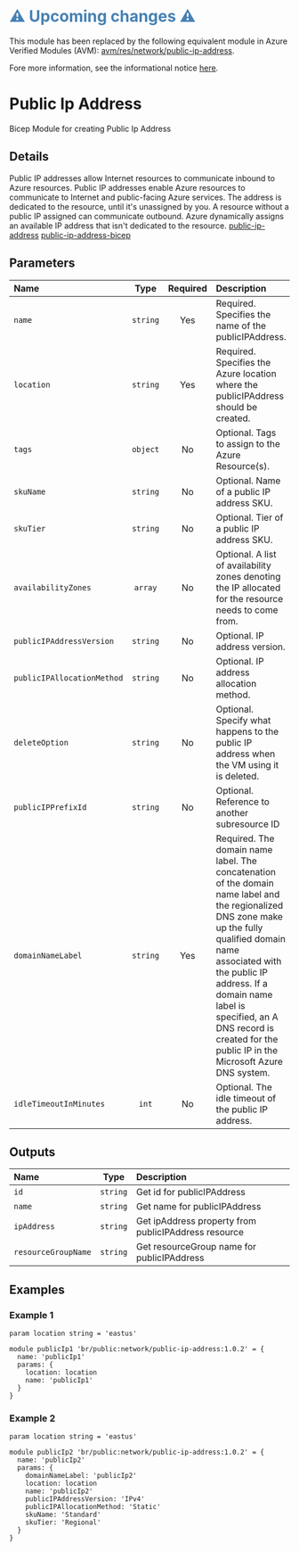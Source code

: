 <h1 style="color: steelblue;">⚠️ Upcoming changes ⚠️</h1>

This module has been replaced by the following equivalent module in Azure Verified Modules (AVM): [avm/res/network/public-ip-address](https://github.com/Azure/bicep-registry-modules/tree/main/avm/res/network/public-ip-address).

Fore more information, see the informational notice [here](https://github.com/Azure/bicep-registry-modules?tab=readme-ov-file#%EF%B8%8F-upcoming-changes-%EF%B8%8F).

# Public Ip Address

Bicep Module for creating Public Ip Address

## Details

Public IP addresses allow Internet resources to communicate inbound to Azure resources. Public IP addresses enable Azure resources to communicate to Internet and public-facing Azure services. The address is dedicated to the resource, until it's unassigned by you. A resource without a public IP assigned can communicate outbound. Azure dynamically assigns an available IP address that isn't dedicated to the resource.
[public-ip-address](https://learn.microsoft.com/en-us/azure/virtual-network/ip-services/public-ip-addresses)
[public-ip-address-bicep](https://learn.microsoft.com/en-us/azure/templates/microsoft.network/publicipaddresses?pivots=deployment-language-bicep)

## Parameters

| Name                       | Type     | Required | Description                                                                                                                                                                                                                                                                                                   |
| :------------------------- | :------: | :------: | :------------------------------------------------------------------------------------------------------------------------------------------------------------------------------------------------------------------------------------------------------------------------------------------------------------ |
| `name`                     | `string` | Yes      | Required. Specifies the name of the publicIPAddress.                                                                                                                                                                                                                                                          |
| `location`                 | `string` | Yes      | Required. Specifies the Azure location where the publicIPAddress should be created.                                                                                                                                                                                                                           |
| `tags`                     | `object` | No       | Optional. Tags to assign to the Azure Resource(s).                                                                                                                                                                                                                                                            |
| `skuName`                  | `string` | No       | Optional. Name of a public IP address SKU.                                                                                                                                                                                                                                                                    |
| `skuTier`                  | `string` | No       | Optional. Tier of a public IP address SKU.                                                                                                                                                                                                                                                                    |
| `availabilityZones`        | `array`  | No       | Optional. A list of availability zones denoting the IP allocated for the resource needs to come from.                                                                                                                                                                                                         |
| `publicIPAddressVersion`   | `string` | No       | Optional. IP address version.                                                                                                                                                                                                                                                                                 |
| `publicIPAllocationMethod` | `string` | No       | Optional. IP address allocation method.                                                                                                                                                                                                                                                                       |
| `deleteOption`             | `string` | No       | Optional. Specify what happens to the public IP address when the VM using it is deleted.                                                                                                                                                                                                                      |
| `publicIPPrefixId`         | `string` | No       | Optional. Reference to another subresource ID                                                                                                                                                                                                                                                                 |
| `domainNameLabel`          | `string` | Yes      | Required. The domain name label. The concatenation of the domain name label and the regionalized DNS zone make up the fully qualified domain name associated with the public IP address. If a domain name label is specified, an A DNS record is created for the public IP in the Microsoft Azure DNS system. |
| `idleTimeoutInMinutes`     | `int`    | No       | Optional. The idle timeout of the public IP address.                                                                                                                                                                                                                                                          |

## Outputs

| Name                | Type     | Description                                          |
| :------------------ | :------: | :--------------------------------------------------- |
| `id`                | `string` | Get id for publicIPAddress                           |
| `name`              | `string` | Get name for publicIPAddress                         |
| `ipAddress`         | `string` | Get ipAddress property from publicIPAddress resource |
| `resourceGroupName` | `string` | Get resourceGroup name for publicIPAddress           |

## Examples

### Example 1

```bicep
param location string = 'eastus'

module publicIp1 'br/public:network/public-ip-address:1.0.2' = {
  name: 'publicIp1'
  params: {
    location: location
    name: 'publicIp1'
  }
}
```

### Example 2

```bicep
param location string = 'eastus'

module publicIp2 'br/public:network/public-ip-address:1.0.2' = {
  name: 'publicIp2'
  params: {
    domainNameLabel: 'publicIp2'
    location: location
    name: 'publicIp2'
    publicIPAddressVersion: 'IPv4'
    publicIPAllocationMethod: 'Static'
    skuName: 'Standard'
    skuTier: 'Regional'
  }
}
```
